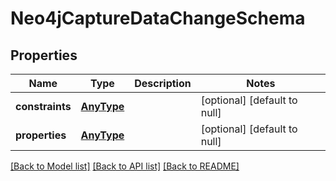 # Neo4jCaptureDataChangeSchema

## Properties
Name | Type | Description | Notes
------------ | ------------- | ------------- | -------------
**constraints** | [**AnyType**](AnyType.md) |  | [optional] [default to null]
**properties** | [**AnyType**](AnyType.md) |  | [optional] [default to null]

[[Back to Model list]](../README.md#documentation-for-models) [[Back to API list]](../README.md#documentation-for-api-endpoints) [[Back to README]](../README.md)


